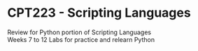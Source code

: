 # CPT223 - Scripting Languages

 Review for Python portion of Scripting Languages\
 Weeks 7 to 12 Labs for practice and relearn Python
